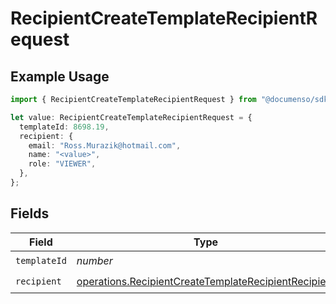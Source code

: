 # RecipientCreateTemplateRecipientRequest

## Example Usage

```typescript
import { RecipientCreateTemplateRecipientRequest } from "@documenso/sdk-typescript/models/operations";

let value: RecipientCreateTemplateRecipientRequest = {
  templateId: 8698.19,
  recipient: {
    email: "Ross.Murazik@hotmail.com",
    name: "<value>",
    role: "VIEWER",
  },
};
```

## Fields

| Field                                                                                                                        | Type                                                                                                                         | Required                                                                                                                     | Description                                                                                                                  |
| ---------------------------------------------------------------------------------------------------------------------------- | ---------------------------------------------------------------------------------------------------------------------------- | ---------------------------------------------------------------------------------------------------------------------------- | ---------------------------------------------------------------------------------------------------------------------------- |
| `templateId`                                                                                                                 | *number*                                                                                                                     | :heavy_check_mark:                                                                                                           | N/A                                                                                                                          |
| `recipient`                                                                                                                  | [operations.RecipientCreateTemplateRecipientRecipient](../../models/operations/recipientcreatetemplaterecipientrecipient.md) | :heavy_check_mark:                                                                                                           | N/A                                                                                                                          |